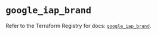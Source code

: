 # `google_iap_brand`

Refer to the Terraform Registry for docs: [`google_iap_brand`](https://registry.terraform.io/providers/hashicorp/google-beta/5.39.1/docs/resources/google_iap_brand).
